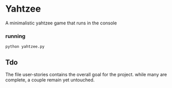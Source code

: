 # Yahtzee

A minimalistic yahtzee game that runs in the console

### running

```
python yahtzee.py
```

## Tdo

The file user-stories contains the overall goal for the project.
while many are complete, a couple remain yet untouched.
